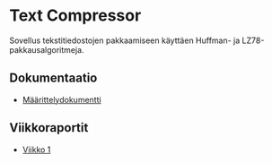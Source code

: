 # Text Compressor
Sovellus tekstitiedostojen pakkaamiseen käyttäen Huffman- ja LZ78-pakkausalgoritmeja.

## Dokumentaatio
- [Määrittelydokumentti](dokumentaatio/maarittelydokumentti.md)

## Viikkoraportit
- [Viikko 1](dokumentaatio/viikkoraportti1.md)
